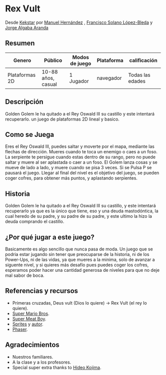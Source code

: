 # Rex Vult
Desde [Kekstar](https://github.com/kekstar) por
[Manuel Hernández](https://github.com/manherna) , [Francisco Solano López-Bleda](https://github.com/franlbc97) y [Jorge Algaba Aranda](https://github.com/algaba97)
## Resumen
| Genero         | Público | Modos de juego | Plataforma | calificación |
|----------------|---------|----------------|------------| -------- |
| Plataformas 2D | 10-88 años, casual      | 1 Jugador      | navegador  | Todas las edades |
## Descripción
Golden Golem le ha quitado a el Rey Oswald III su castillo y este intentará recuperarlo. un juego de plataformas 2D lineal y basico.
## Como se Juega
Eres el Rey Oswald III, puedes saltar y moverte por el mapa, mediante las flechas de dirección. Mueres cuando te toca un enemigo o caes a un foso. La serpiente te persigue cuando estas dentro de su rango, pero no puede saltar y muere al ser aplastada o caer a un foso. El Golem lanza cosas y se mueve de lado a lado, y muere cuando se pisa 3 veces. Si se Pulsa P se pausará el juego.
Llegar al final del nivel es el objetivo del juego, se pueden coger cofres, para obtener más puntos, y aplastando serpientes.
## Historia
Golden Golem le ha quitado a el Rey Oswald III su castillo, y este intentará recuperarlo ya que es la único que tiene, eso y una deuda mastodóntica, la cual heredo de su padre, y su padre de su padre, y este ultimo la hizo la deuda comprando el castillo.

## ¿Por qué jugar a este juego?
Basicamente es algo sencillo que nunca pasa de moda. Un juego que se podria estar jugando sin tener que preocuparse de la historia, ni de los Power-Ups, ni de las vidas, ya que mueres a la minima, solo de avanzar a siguente nivel, y si quieres más desafío pues puedes coger los cofres, esperamos poder hacer una cantidad generosa de niveles para que no deje mal sabor de boca.

## Referencias y recursos
- Primeras cruzadas, Deus vult (Dios lo quiere) -> Rex Vult (el rey lo quiere).
- [Super Mario Bros](https://es.wikipedia.org/wiki/Super_Mario_Bros.).
- [Super Meat Boy](http://supermeatboy.com/).
- [Sprites](http://opengameart.org/content/a-platformer-in-the-forest) y [autor](http://opengameart.org/users/buch).
- [Phaser](http://phaser.io/).

## Agradecimientos
- Nuestros familiares.
- A la clase y a los profesores.
- Special super extra thanks to [Hideo Kojima]().
